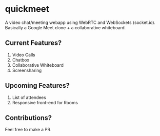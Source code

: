 # quickmeet
A video chat/meeting webapp using WebRTC and WebSockets (socket.io). Basically a Google Meet clone + a collaborative whiteboard.


## Current Features?

1. Video Calls
2. Chatbox
3. Collaborative Whiteboard
4. Screensharing

## Upcoming Features?

1. List of attendees
2. Responsive front-end for Rooms

## Contributions?

Feel free to make a PR.
